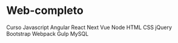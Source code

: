 # Web-completo
Curso Javascript Angular React Next Vue Node HTML CSS jQuery Bootstrap Webpack Gulp MySQL
